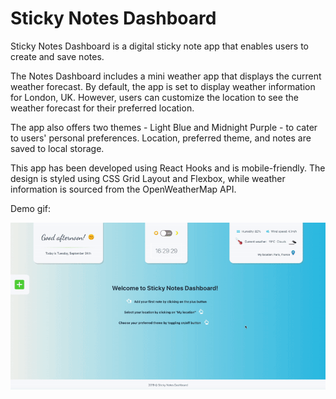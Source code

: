 # Sticky Notes Dashboard

Sticky Notes Dashboard is a digital sticky note app that enables users to create and save notes.

The Notes Dashboard includes a mini weather app that displays the current weather forecast. By default, the app is set to display weather information for London, UK. However, users can customize the location to see the weather forecast for their preferred location.

The app also offers two themes - Light Blue and Midnight Purple - to cater to users' personal preferences. Location, preferred theme, and notes are saved to local storage.

This app has been developed using React Hooks and is mobile-friendly. The design is styled using CSS Grid Layout and Flexbox, while weather information is sourced from the OpenWeatherMap API.

Demo gif:

![demo](demo.gif)


